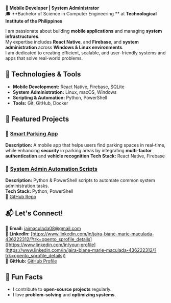  
🚀 **Mobile Developer | System Administrator**  
🎓 **Bachelor of Science in Computer Engineering ** at **Technological Institute of the Philippines**  

I am passionate about building **mobile applications** and managing **system infrastructures**.  
My expertise includes **React Native**, and **Firebase**, and **system administration** across **Windows & Linux environments**.  
I am dedicated to creating efficient, scalable, and user-friendly systems and apps that solve real-world problems.  

## 🚀 Technologies & Tools  
- **Mobile Development:** React Native, Firebase, SQLite  
- **System Administration:** Linux, macOS, Windows  
- **Scripting & Automation:** Python, PowerShell  
- **Tools:** Git, GitHub, Docker 


## 📝 Featured Projects  
### 🚗 [Smart Parking App]([https://www.figma.com/proto/r4hVdAH12OA1ccUytrbizk/FINAL-EMTECH_Team-59?node-id=0-1&t=RPl5z2cZguAg3yrb-1])  
**Description:** A mobile app that helps users find parking spaces in real-time, while enhancing **security** in parking areas by integrating **multi-factor authentication** and **vehicle recognition** 
**Tech Stack:** React Native, Firebase  

### 🔐 [System Admin Automation Scripts](https://github.com/jaebieeee?tab=overview&from=2023-12-01&to=2023-12-31)  
**Description:** Python & PowerShell scripts to automate common system administration tasks.  
**Tech Stack:** Python, PowerShell  
🔗 [GitHub Repo]([https://github.com/JairaBianeMaculada/sysadmin-scripts](https://github.com/jaebieeee?tab=overview&from=2023-12-01&to=2023-12-31))  

## 📬 Let's Connect!  
📧 **Email:** [jaimaculada08@gmail.com](mailto:jaimaculada08@gmail.com)  
🔗 **LinkedIn:** [https://www.linkedin.com/in/jaira-biane-marie-maculada-436222312/?trk=opento_sprofile_details]([https://www.linkedin.com/in/your-profile](https://www.linkedin.com/in/jaira-biane-marie-maculada-436222312/?trk=opento_sprofile_details))  
💼 **GitHub:** [GitHub Profile]([https://github.com/JairaBianeMaculada](https://github.com/jaebieeee))

## 🌱 Fun Facts  
- I contribute to **open-source projects** regularly.  
- I love **problem-solving** and **optimizing systems**.
